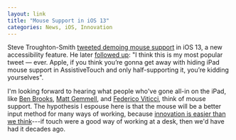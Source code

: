```yaml
---
layout: link
title: "Mouse Support in iOS 13"
categories: News, iOS, Innovation
---
```


Steve Troughton-Smith [tweeted demoing mouse support](https://twitter.com/stroughtonsmith/status/1135653636145590273) in iOS 13, a new accessibility feature. He later [followed up](https://twitter.com/stroughtonsmith/status/1135868173427908610): "I think this is my most popular tweet — ever. Apple, if you think you’re gonna get away with hiding iPad mouse support in AssistiveTouch and only half-supporting it, you’re kidding yourselves".

I'm looking forward to hearing what people who've gone all-in on the iPad, like [Ben Brooks](https://brooksreview.net/), [Matt Gemmell](https://mattgemmell.com/blog/), and [Federico Viticci](https://www.macstories.net/), think of mouse support. The hypothesis I espouse here is that the mouse will be a better input method for many ways of working, because [innovation is easier than we think](/2019/04/11/a-few-smart-people-in-a-room/)---if touch were a good way of working at a desk, then we'd have had it decades ago.

